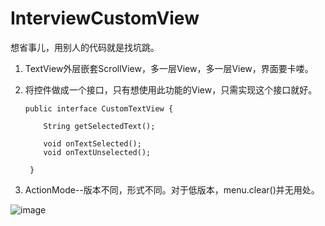 # InterviewCustomView
想省事儿，用别人的代码就是找坑跳。

1. TextView外层嵌套ScrollView，多一层View，多一层View，界面要卡喽。

2. 将控件做成一个接口，只有想使用此功能的View，只需实现这个接口就好。

       public interface CustomTextView {
    
           String getSelectedText();

           void onTextSelected();
           void onTextUnselected();

        }    
    
3. ActionMode--版本不同，形式不同。对于低版本，menu.clear()并无用处。


![image](https://github.com/qiuuu/InterviewCustomView/blob/master/app/c.gif)


